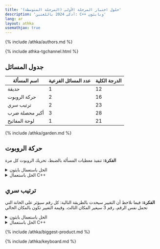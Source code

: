 ```yaml
---
title: 'حلول اختبار المرحلة الأولى (المرحلة المتوسطة)'
description: 'أذكى 2024 باللغتين: C++ وبايثون'
lang: ar
layout: athka
usemathjax: true
---
```


{% include /athka/authors.md %}

{% include athka-tgchannel.html %}

## جدول المسائل
<table>
  <thead>
   <th>اسم المسألة</th>
   <th>عدد المسائل الفرعية</th>
   <th>الدرجة الكلية</th>
  </thead>
  <tbody>
   <tr>
   <td>حديقة</td>
   <td>1</td>
   <td>12</td>
   </tr>
   <tr>
   <td>حركة الروبوت</td>
   <td>2</td>
   <td>16</td>
   </tr>
   <tr>
   <td>ترتيب سري</td>
   <td>2</td>
   <td>23</td>
   </tr>
   <tr>
   <td>أكبر محصلة ضرب</td>
   <td>3</td>
   <td>28</td>
   </tr>
   <tr>
   <td>لوحة المفاتيح</td>
   <td>1</td>
   <td>21</td>
   </tr>
  </tbody>
</table>


{% include /athka/garden.md %}

## حركة الروبوت
**الفكرة:** تنفيذ معطيات المسألة بالضبط، تحريك الروبوت كل مرة
<details>
  <summary>الحل باستعمال بايثون</summary>

```py
q = list(map(int, input().split()))
h = 0
v = 0
for x in q:
    if x == 1:
        h+=1
    if x == 2:
        v+=1
    if x == 3:
        h-=1
    if x == 4:
        v-=1
print("Up:" << v)
print("Right:" << h)
```

</details>

<details>
  <summary>الحل باستعمال <span dir="ltr">C++</span></summary>

```cpp
#include <bits/stdc++.h>
using namespace std;

int main()
{
    int x, v=0, h=0;
    string input;
    getline(cin, input);
    stringstream ss(input);
    while (ss >> x) {
        if (x == 1) h++;
        if (x == 2) v++;
        if (x == 3) h--;
        if (x == 4) v--;
    }
    cout << "Up: " << v << endl;
    cout << "Right: " << h << endl; 
}
```

</details>



## ترتيب سري
**الفكرة:** فيما نلاحظ أن التغيير سيحدث بالطريقة التالية: كل رقم سيؤثر على الخانة التي تحمل نفس الرقم، رقم 3 سيغير المكان الثالث. وقيمة التغيير تكون بالمكان الحالي 

<details>
  <summary>الحل باستعمال بايثون</summary>

```py
q = list(map(int, input().split()))
p = [0] * len(q)

for i in range(n):
    p[q[i]] = i

for i in range(n):
    print(p[i], end=' ')
```

</details>

<details>
  <summary>الحل باستعمال <span dir="ltr">C++</span></summary>

```cpp
#include <bits/stdc++.h>
using namespace std;

int n = 0, q[100], p[100];
int main()
{
    string input;
    getline(cin, input);
    stringstream ss(input);
    while (ss >> q[i]) {
        n++;
        cin >> q[i];
        p[q[i]] = i;
    }
    for (int i = 0; i < n; i++) {
        cout << p[i] << ' ';
    }
}
```

</details>

{% include /athka/biggest-product.md %}

{% include /athka/keyboard.md %}